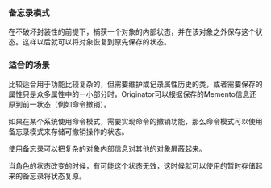 ### 备忘录模式

在不破坏封装性的前提下，捕获一个对象的内部状态，并在该对象之外保存这个状态。这样以后就可以将对象恢复到原先保存的状态。
    
    
### 适合的场景

比较适合用于功能比较复杂的，但需要维护或记录属性历史的类，或者需要保存的属性只是众多属性中的一小部分时，Originator可以根据保存的Memento信息还原到前一状态（例如命令撤销）。

如果在某个系统使用命令模式，需要实现命令的撤销功能，那么命令模式可以使用备忘录模式来存储可撤销操作的状态。

使用备忘录可以把复杂的对象内部信息对其他的对象屏蔽起来。

当角色的状态改变的时候，有可能这个状态无效，这时候就可以使用的暂时存储起来的备忘录将状态复原。

